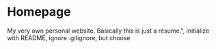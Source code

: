 # Homepage
My very own personal website. Basically this is just a résumé.", initialize with README, ignore .gitignore, but choose
